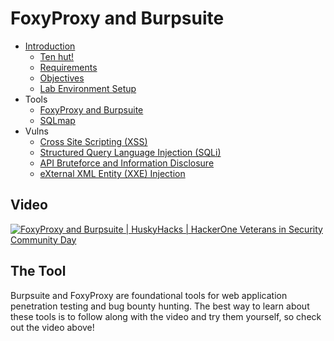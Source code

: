 # FoxyProxy and Burpsuite

- [Introduction](../index.md) 
  - [Ten hut!](../index.md#ten-hut)
  - [Requirements](../index.md#requirements) 
  - [Objectives](../index.md#objectives)  
  - [Lab Environment Setup](../index.md#lab-environment-setup)
- Tools
  - [FoxyProxy and Burpsuite](/tools/burpsuite)
  - [SQLmap](/tools/sqlmap)
- Vulns
  - [Cross Site Scripting (XSS)](/vulns/xss)
  - [Structured Query Language Injection (SQLi)](/vulns/sqli)
  - [API Bruteforce and Information Disclosure](/vulns/api)
  - [eXternal XML Entity (XXE) Injection](/vulns/xxe)
## Video
[![FoxyProxy and Burpsuite | HuskyHacks | HackerOne Veterans in Security Community Day](http://img.youtube.com/vi/fNmM7m08_ys/0.jpg)](http://www.youtube.com/watch?v=fNmM7m08_ys "FoxyProxy and Burpsuite | HuskyHacks | HackerOne Veterans in Security Community Day")

## The Tool
Burpsuite and FoxyProxy are foundational tools for web application penetration testing and bug bounty hunting. The best way to learn about these tools is to follow along with the video and try them yourself, so check out the video above!